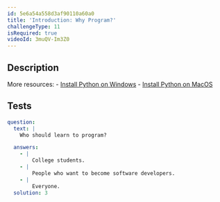 ```yaml
---
id: 5e6a54a558d3af90110a60a0
title: 'Introduction: Why Program?'
challengeType: 11
isRequired: true
videoId: 3muQV-Im3Z0
---
```


## Description
<section id='description'>
More resources:
- <a href="https://youtu.be/F7mtLrYzZP8" target='_blank'>Install Python on Windows</a>
- <a href="https://youtu.be/wfLnZP-4sZw" target='_blank'>Install Python on MacOS</a>
</section>

## Tests
<section id='tests'>

```yml
question:
  text: |
    Who should learn to program?

  answers:
    - |
        College students.
    - |
        People who want to become software developers.
    - |
        Everyone.
  solution: 3
```

</section>
